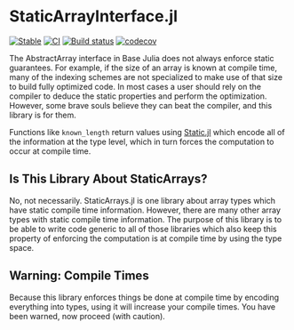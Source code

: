 # StaticArrayInterface.jl

[![Stable](https://img.shields.io/badge/docs-stable-blue.svg)](https://docs.sciml.ai/StaticArrayInterface/stable/)
[![CI](https://github.com/JuliaArrays/StaticArrayInterface.jl/workflows/CI/badge.svg)](https://github.com/JuliaArrays/StaticArrayInterface.jl/actions?query=workflow%3ACI)
[![Build status](https://badge.buildkite.com/a2db252d92478e1d7196ee7454004efdfb6ab59496cbac91a2.svg?branch=master)](https://buildkite.com/julialang/StaticArrayInterface-dot-jl)
[![codecov](https://codecov.io/gh/JuliaArrays/StaticArrayInterface.jl/branch/master/graph/badge.svg)](https://codecov.io/gh/JuliaArrays/StaticArrayInterface.jl)

The AbstractArray interface in Base Julia does not always enforce static guarantees.
For example, if the size of an array is known at compile time, many of the indexing
schemes are not specialized to make use of that size to build fully optimized code.
In most cases a user should rely on the compiler to deduce the static properties
and perform the optimization. However, some brave souls believe they can beat the
compiler, and this library is for them. 

Functions like `known_length` return values using [Static.jl](https://github.com/SciML/Static.jl)
which encode all of the information at the type level, which in turn forces the
computation to occur at compile time.

## Is This Library About StaticArrays?

No, not necessarily. StaticArrays.jl is one library about array types which have static compile
time information. However, there are many other array types with static compile time information.
The purpose of this library is to be able to write code generic to all of those libraries
which also keep this property of enforcing the computation is at compile time by using
the type space.

## Warning: Compile Times

Because this library enforces things be done at compile time by encoding everything
into types, using it will increase your compile times. You have been warned, now
proceed (with caution).
